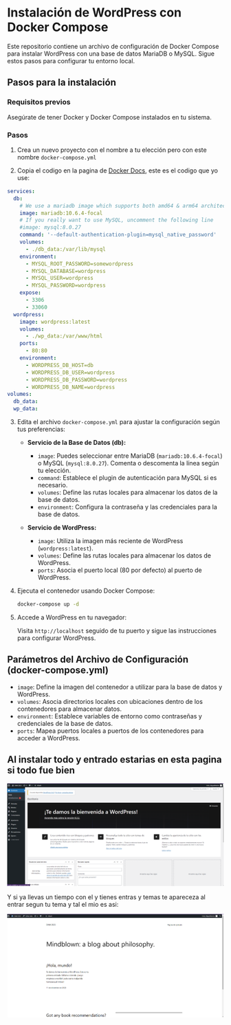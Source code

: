 # Instalación de WordPress con Docker Compose

Este repositorio contiene un archivo de configuración de Docker Compose
para instalar WordPress con una base de datos MariaDB o MySQL. Sigue 
estos pasos para configurar tu entorno local.

## Pasos para la instalación

### Requisitos previos

Asegúrate de tener Docker y Docker Compose instalados en tu sistema.

### Pasos

1. Crea un nuevo proyecto con el nombre a tu elección pero con este nombre ``docker-compose.yml`` 


2. Copia el codigo en la pagina de [Docker Docs](https://docs.docker.com/samples/wordpress/#wordpress-samples), 
este es el codigo que yo use:

```yaml
services:
  db:
    # We use a mariadb image which supports both amd64 & arm64 architecture
    image: mariadb:10.6.4-focal
    # If you really want to use MySQL, uncomment the following line
    #image: mysql:8.0.27
    command: '--default-authentication-plugin=mysql_native_password'
    volumes:
      - ./db_data:/var/lib/mysql
    environment:
      - MYSQL_ROOT_PASSWORD=somewordpress
      - MYSQL_DATABASE=wordpress
      - MYSQL_USER=wordpress
      - MYSQL_PASSWORD=wordpress
    expose:
      - 3306
      - 33060
  wordpress:
    image: wordpress:latest
    volumes:
      - ./wp_data:/var/www/html
    ports:
      - 80:80
    environment:
      - WORDPRESS_DB_HOST=db
      - WORDPRESS_DB_USER=wordpress
      - WORDPRESS_DB_PASSWORD=wordpress
      - WORDPRESS_DB_NAME=wordpress
volumes:
  db_data:
  wp_data:
```


3. Edita el archivo `docker-compose.yml` para ajustar la configuración según tus preferencias:

    - **Servicio de la Base de Datos (db):**
        - `image`: Puedes seleccionar entre MariaDB (`mariadb:10.6.4-focal`) o MySQL (`mysql:8.0.27`). 
            Comenta o descomenta la línea según tu elección.
        - `command`: Establece el plugin de autenticación para MySQL si es necesario.
        - `volumes`: Define las rutas locales para almacenar los datos de la base de datos.
        - `environment`: Configura la contraseña y las credenciales para la base de datos.

    - **Servicio de WordPress:**
        - `image`: Utiliza la imagen más reciente de WordPress (`wordpress:latest`).
        - `volumes`: Define las rutas locales para almacenar los datos de WordPress.
        - `ports`: Asocia el puerto local (80 por defecto) al puerto de WordPress.

4. Ejecuta el contenedor usando Docker Compose:

    ```bash
    docker-compose up -d
    ```

5. Accede a WordPress en tu navegador:

   Visita `http://localhost` seguido de tu puerto y sigue las instrucciones para configurar WordPress.

## Parámetros del Archivo de Configuración (docker-compose.yml)

- `image`: Define la imagen del contenedor a utilizar para la base de datos y WordPress.
- `volumes`: Asocia directorios locales con ubicaciones dentro de los contenedores para almacenar datos.
- `environment`: Establece variables de entorno como contraseñas y credenciales de la base de datos.
- `ports`: Mapea puertos locales a puertos de los contenedores para acceder a WordPress.

## Al instalar todo y entrado estarias en esta pagina si todo fue bien

![CapWP](./img/CapWP.png)

Y si ya llevas un tiempo con el y tienes entras y temas te apareceza al entrar segun tu tema y tal el mio es asi:

![ImagenWP](./img/imgenWP.png)
